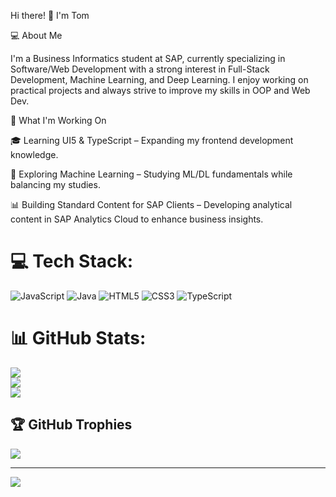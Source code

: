 Hi there! 👋 I'm Tom

💻 About Me

I'm a Business Informatics student at SAP, currently specializing in
Software/Web Development with a strong interest in Full-Stack Development,
Machine Learning, and Deep Learning. I enjoy working on practical projects
and always strive to improve my skills in OOP and Web Dev.

🚀 What I'm Working On

🎓 Learning UI5 & TypeScript – Expanding my frontend development knowledge.

🤖 Exploring Machine Learning – Studying ML/DL fundamentals while balancing my studies.

📊 Building Standard Content for SAP Clients – Developing analytical 
  content in SAP Analytics Cloud to enhance business insights.




# 💻 Tech Stack:
![JavaScript](https://img.shields.io/badge/javascript-%23323330.svg?style=for-the-badge&logo=javascript&logoColor=%23F7DF1E) ![Java](https://img.shields.io/badge/java-%23ED8B00.svg?style=for-the-badge&logo=openjdk&logoColor=white) ![HTML5](https://img.shields.io/badge/html5-%23E34F26.svg?style=for-the-badge&logo=html5&logoColor=white) ![CSS3](https://img.shields.io/badge/css3-%231572B6.svg?style=for-the-badge&logo=css3&logoColor=white) ![TypeScript](https://img.shields.io/badge/typescript-%23007ACC.svg?style=for-the-badge&logo=typescript&logoColor=white)
# 📊 GitHub Stats:
![](https://github-readme-stats.vercel.app/api?username=yummy2212cookie&theme=dark&hide_border=false&include_all_commits=true&count_private=true)<br/>
![](https://nirzak-streak-stats.vercel.app/?user=yummy2212cookie&theme=dark&hide_border=false)<br/>
![](https://github-readme-stats.vercel.app/api/top-langs/?username=yummy2212cookie&theme=dark&hide_border=false&include_all_commits=true&count_private=true&layout=compact)

## 🏆 GitHub Trophies
![](https://github-profile-trophy.vercel.app/?username=yummy2212cookie&theme=radical&no-frame=false&no-bg=true&margin-w=4)

---
[![](https://visitcount.itsvg.in/api?id=yummy2212cookie&icon=2&color=1)](https://visitcount.itsvg.in)

<!-- Proudly created with GPRM ( https://gprm.itsvg.in ) -->
